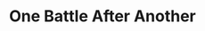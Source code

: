 ---
title: "One Battle After Another"
year: 2025
rating: 3.5
stars: "★★★½"
liked: false
rewatched: false
permalink: "one-battle-after-another"
watched_on: 2025-10-05
---